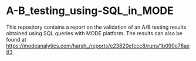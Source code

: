 # A-B_testing_using-SQL_in_MODE
This repository contains a report on the validation of an A/B testing results obtained using SQL queries with MODE platform.
The results can also be found at https://modeanalytics.com/harsh_/reports/e23820efccc8/runs/1b090e78ae83  
 
